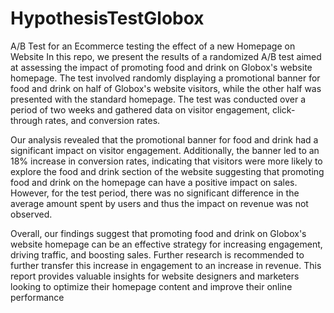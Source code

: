 # HypothesisTestGlobox

A/B Test for an Ecommerce testing the effect of a new Homepage on Website
In this repo, we present the results of a randomized A/B test aimed at assessing 
the impact of promoting food and drink on Globox's website homepage. The test involved 
randomly displaying a promotional banner for food and drink on half of Globox's website 
visitors, while the other half was presented with the standard homepage. The test was 
conducted over a period of two weeks and gathered data on visitor engagement, click-through 
rates, and conversion rates.

Our analysis revealed that the promotional banner for food and drink had a significant impact 
on visitor engagement. Additionally, the banner led to an 18% increase in conversion rates, 
indicating that visitors were more likely to explore the food and drink section of the website
suggesting that promoting food and drink on the homepage can have a positive impact on 
sales. However, for the test period, there was no significant difference in the average amount 
spent by users and thus the impact on revenue was not observed.

Overall, our findings suggest that promoting food and drink on Globox's website homepage 
can be an effective strategy for increasing engagement, driving traffic, and boosting sales.
Further research is recommended to further transfer this increase in engagement to an 
increase in revenue. This report provides valuable insights for website designers and 
marketers looking to optimize their homepage content and improve their online performance
